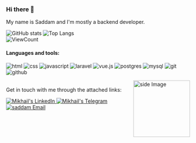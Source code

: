 ### Hi there 👋  
My name is Saddam and I'm mostly a backend developer.

![GitHub stats](https://github-readme-stats.vercel.app/api?username=saddam-der&show_icons=true&hide_title=true&count_private=true&include_all_commits=true&count_private=true)
![Top Langs](https://github-readme-stats.vercel.app/api/top-langs/?username=saddam-der&layout=compact&custom_title=Statistics)  
![ViewCount](https://komarev.com/ghpvc/?username=saddam-der&color=1A4730)
#### Languages and tools:
![html](https://img.shields.io/badge/html%20-%23E34F26.svg?&style=for-the-badge&logo=html5&logoColor=white)
![css](https://img.shields.io/badge/css%20-%231572B6.svg?&style=for-the-badge&logo=css3&logoColor=white)
![javascript](https://img.shields.io/badge/javascript-F7DF1E.svg?&style=for-the-badge&logo=javascript&logoColor=white)
![laravel](https://img.shields.io/badge/laravel%20-%23CC0000.svg?&style=for-the-badge&logo=laravel&logoColor=white)
![vue.js](https://img.shields.io/badge/vuejs%20-%2335495e.svg?&style=for-the-badge&logo=vue.js&logoColor=%234FC08D) 
![postgres](https://img.shields.io/badge/postgres-%23316192.svg?&style=for-the-badge&logo=postgresql&logoColor=white)
![mysql](https://img.shields.io/badge/mysql-4479A1.svg?&style=for-the-badge&logo=mysql&logoColor=white)
![git](https://img.shields.io/badge/git%20-%23F05033.svg?&style=for-the-badge&logo=git&logoColor=white) 
![github](https://img.shields.io/badge/-CI/CD-2D9EA2?&style=for-the-badge) 

<img src="https://github.com/FrozRt/FrozRt/blob/master/proger.gif" width="155" border="0" align="right" alt="side Image" /> &nbsp;  
Get in touch with me through the attached links:  

<a href="https://www.linkedin.com/in/saddam-dermawan/">
  <img alt="Mikhail's LinkedIn" src="https://img.shields.io/badge/-LinkedIn-1A4730?style=flat-square&logo=Linkedin&logoColor=white" />
</a>
<a href="https://t.me/saddam_der">
  <img alt="Mikhail's Telegram" src="https://img.shields.io/badge/-Telegram-1A4730?style=flat-square&logo=Telegram&logoColor=white" />
</a>
<a href="mailto:saddam.dermawan@gmail.com">
  <img alt="saddam Email" src="https://img.shields.io/badge/-E--mail-1A4730?style=flat-square&logo=Gmail&logoColor=white" />
</a>
